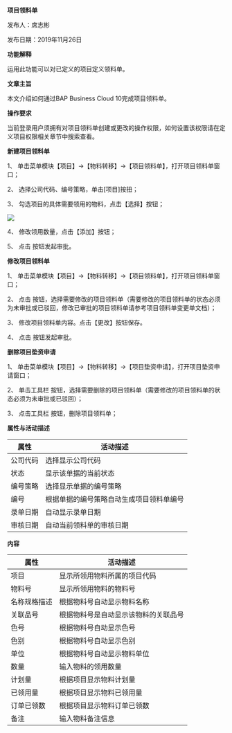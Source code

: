 **项目领料单**

发布人：席志彬

发布日期：2019年11月26日

**功能解释**

运用此功能可以对已定义的项目定义领料单。

**文章主旨**

本文介绍如何通过BAP Business Cloud 10完成项目领料单。

**操作要求**

当前登录用户须拥有对项目领料单创建或更改的操作权限，如何设置该权限请在定义项目权限相关章节中搜索查看。

**新建项目领料单**

1、 单击菜单模块【项目】->【物料转移】->【项目领料单】，打开项目领料单窗口；

2、 选择公司代码、编号策略，单击[项目]按扭；

3、 勾选项目的具体需要领用的物料，点击【选择】按钮；

![](C:\Users\SNAIL\Desktop\新建文件夹\项目领料1.png)

4、 修改领用数量，点击【添加】按钮；

  

5、 点击  按钮发起审批。

**修改项目领料单**

1、 单击菜单模块【项目】->【物料转移】->【项目领料单】，打开项目领料单窗口；

2、 点击  按钮，选择需要修改的项目领料单（需要修改的项目领料单的状态必须为未审批或已驳回，修改已审批的项目领料单请参考项目领料单变更单文档）；

3、 修改项目领料单内容。点击【更改】按钮保存。

  

4、 点击  按钮发起审批。

**删除项目垫资申请**

1、 单击菜单模块【项目】->【物料转移】->【项目垫资申请】，打开项目垫资申请窗口；

2、 单击工具栏  按钮，选择需要删除的项目领料单（需要修改的项目领料单的状态必须为未审批或已驳回）；

3、 点击工具栏  按钮，删除项目领料单；

  

**属性与活动描述**

| **属性** | **活动描述**                             |
| -------- | ---------------------------------------- |
| 公司代码 | 选择显示公司代码                         |
| 状态     | 显示该单据的当前状态                     |
| 编号策略 | 选择显示单据的编号策略                   |
| 编号     | 根据单据的编号策略自动生成项目领料单编号 |
| 录单日期 | 自动显示录单日期                         |
| 审核日期 | 自动当前领料单的审核日期                 |

**内容**

| **属性**     | **活动描述**                         |
| ------------ | ------------------------------------ |
| 项目         | 显示所领用物料所属的项目代码         |
| 物料号       | 显示所领用物料的物料号               |
| 名称规格描述 | 根据物料号自动显示物料名称           |
| 关联品号     | 根据物料号是自动显示该物料的关联品号 |
| 色号         | 根据物料号自动显示色号               |
| 色别         | 根据物料号自动显示色别               |
| 单位         | 根据物料号自动显示物料单位           |
| 数量         | 输入物料的领用数量                   |
| 计划量       | 根据项目显示物料计划量               |
| 已领用量     | 根据项目显示物料已领用量             |
| 订单已领数   | 根据项目显示物料订单已领数           |
| 备注         | 输入物料备注信息                     |

 